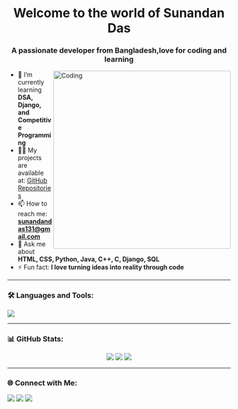 <h1 align="center">Welcome to the world of Sunandan Das</h1>
<h3 align="center">A passionate developer from Bangladesh,love for coding and learning</h3>

<img align="right" alt="Coding" width="400" src="https://raw.githubusercontent.com/rahuldkjain/github-profile-readme-generator/master/src/images/banner.gif">

- 🌱 I’m currently learning **DSA, Django, and Competitive Programming**
- 👨‍💻 My projects are available at: [GitHub Repositories](https://github.com/Sunandan-FX?tab=repositories)
- 📫 How to reach me: **sunandandas131@gmail.com**
- 💬 Ask me about **HTML, CSS, Python, Java, C++, C, Django, SQL**
- ⚡ Fun fact: **I love turning ideas into reality through code**

---

### 🛠️ Languages and Tools:
<p align="left">
  <img src="https://skillicons.dev/icons?i=html,css,python,java,cpp,c,django,mysql,git,github" />
</p>

---

### 📊 GitHub Stats:
<p align="center">
  <img src="https://github-readme-stats.vercel.app/api?username=Sunandan-FX&show_icons=true&theme=radical" />
  <img src="https://github-readme-streak-stats.herokuapp.com/?user=Sunandan-FX&theme=radical" />
  <img src="https://github-readme-stats.vercel.app/api/top-langs/?username=Sunandan-FX&layout=compact&theme=radical" />
</p>

---

### 🌐 Connect with Me:
<p align="left">
<a href="https://linkedin.com/in/" target="blank"><img src="https://skillicons.dev/icons?i=linkedin" /></a>
<a href="https://facebook.com/" target="blank"><img src="https://skillicons.dev/icons?i=facebook" /></a>
<a href="https://instagram.com/" target="blank"><img src="https://skillicons.dev/icons?i=instagram" /></a>
</p>

